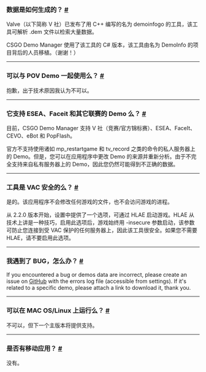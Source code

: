 <a class="anchor" id="data-generation"></a>

### 数据是如何生成的？ [#](/docs/about#data-generation)

Valve（以下简称 V 社）已发布了用 C++ 编写的名为 demoinfogo 的工具，该工具可解析 .dem 文件以检索大量数据。

CSGO Demo Manager 使用了该工具的 C# 版本，该工具由名为 DemoInfo 的项目背后的人员移植。（谢谢！）

---

<a class="anchor" id="pov-support"></a>

### 可以与 POV Demo 一起使用么？ [#](/docs/about#pov-support)

抱歉，出于技术原因我认为不可以。

---

<a class="anchor" id="provider-support"></a>

### 它支持 ESEA、Faceit 和其它联赛的 Demo 么？ [#](/docs/about#provider-support)

目前，CSGO Demo Manager 支持 V 社（竞赛/官方锦标赛）、ESEA、FaceIt、CEVO、eBot 和 PopFlash。

官方不支持使用诸如 mp_restartgame 和 tv_record 之类的命令的私人服务器上的 Demo。但是，您可以在应用程序中更改 Demo 的来源并重新分析。由于不完全支持来自私有服务器上的 Demo，因此您仍然可能得到不正确的数据。

---

<a class="anchor" id="vac"></a>

### 工具是 VAC 安全的么？ [#](/docs/about#vac)

是的。该应用程序不会修改任何游戏的文件，也不会访问游戏的进程。

从 2.2.0 版本开始，设置中提供了一个选项，可通过 HLAE 启动游戏。HLAE 从技术上讲是一种技巧，启用此选项后，游戏始终用 -insecure 参数启动，该参数可防止您连接到受 VAC 保护的任何服务器上，因此该工具很安全。如果您不需要 HLAE，请不要启用此选项。

---

<a class="anchor" id="bug"></a>

### 我遇到了 BUG，怎么办？ [#](/docs/about#bug)

If you encountered a bug or demos data are incorrect, please create an issue on [GitHub](https://github.com/akiver/CSGO-Demos-Manager/issues) with the errors log file (accessible from settings). If it's related to a specific demo, please attach a link to download it, thank you.

---

<a class="anchor" id="os-compatibility"></a>

### 可以在 MAC OS/Linux 上运行么？ [#](/docs/about#os-compatibility)

不可以，但下一个主版本将提供支持。

---

<a class="anchor" id="mobile-app"></a>

### 是否有移动应用？ [#](/docs/about#mobile-app)

没有。
